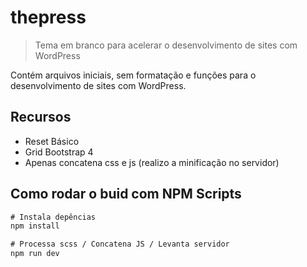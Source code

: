 # thepress
> Tema em branco para acelerar o desenvolvimento de sites com WordPress

Contém arquivos iniciais, sem formatação e funções para o desenvolvimento de sites com WordPress.

## Recursos
- Reset Básico
- Grid Bootstrap 4
- Apenas concatena css e js (realizo a minificação no servidor)

## Como rodar o buid com NPM Scripts
```txt
# Instala depências
npm install

# Processa scss / Concatena JS / Levanta servidor
npm run dev
```